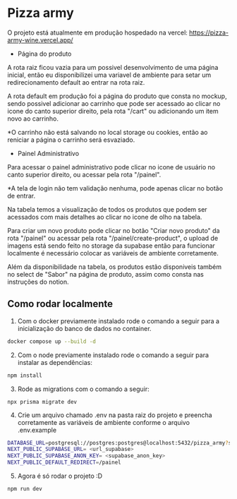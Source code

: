 # Pizza army

O projeto está atualmente em produção hospedado na vercel: https://pizza-army-wine.vercel.app/

- Página do produto

A rota raiz ficou vazia para um possivel desenvolvimento de uma página inicial, então eu disponibilizei uma variavel de ambiente para setar um redirecionamento default ao entrar na rota raiz.

A rota default em produção foi a página do produto que consta no mockup, sendo possivel adicionar ao carrinho que pode ser acessado ao clicar no icone do canto superior direito, pela rota "/cart" ou adicionando um item novo ao carrinho.

\*O carrinho não está salvando no local storage ou cookies, então ao reniciar a página o carrinho será esvaziado.

- Painel Administrativo

Para acessar o painel administrativo pode clicar no icone de usuário no canto superior direito, ou acessar pela rota "/painel".

\*A tela de login não tem validação nenhuma, pode apenas clicar no botão de entrar.

Na tabela temos a visualização de todos os produtos que podem ser acessados com mais detalhes ao clicar no icone de olho na tabela.

Para criar um novo produto pode clicar no botão "Criar novo produto" da rota "/painel" ou acessar pela rota "/painel/create-product", o upload de imagens está sendo feito no storage da supabase então para funcionar localmente é necessário colocar as variáveis de ambiente corretamente.

Além da disponibilidade na tabela, os produtos estão disponiveis também no select de "Sabor" na página de produto, assim como consta nas instruções do notion.

## Como rodar localmente

1. Com o docker previamente instalado rode o comando a seguir para a inicialização do banco de dados no container.

```bash
docker compose up --build -d
```

2. Com o node previamente instalado rode o comando a seguir para instalar as dependências:

```bash
npm install
```

3. Rode as migrations com o comando a seguir:

```
npx prisma migrate dev
```

4. Crie um arquivo chamado .env na pasta raiz do projeto e preencha corretamente as variáveis de ambiente conforme o arquivo .env.example

```bash
DATABASE_URL=postgresql://postgres:postgres@localhost:5432/pizza_army?schema=public
NEXT_PUBLIC_SUPABASE_URL= <url_supabase>
NEXT_PUBLIC_SUPABASE_ANON_KEY= <supabase_anon_key>
NEXT_PUBLIC_DEFAULT_REDIRECT=/painel

```

5. Agora é só rodar o projeto :D

```
npm run dev
```
